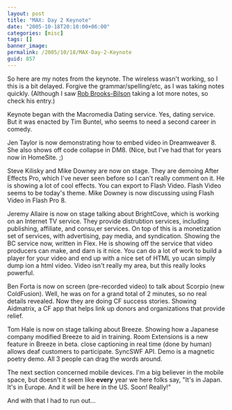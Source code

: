 ```yaml
---
layout: post
title: "MAX: Day 2 Keynote"
date: "2005-10-18T20:10:00+06:00"
categories: [misc]
tags: []
banner_image: 
permalink: /2005/10/18/MAX-Day-2-Keynote
guid: 857
---
```


So here are my notes from the keynote. The wireless wasn't working, so I this is a bit delayed. Forgive the grammar/spelling/etc, as I was taking notes quickly. (Although I saw <a href="http://www.brooks-bilson.com/blog">Rob Brooks-Bilson</a> taking a lot more notes, so check his entry.) 

Keynote began with the Macromedia Dating service. Yes, dating service. But it was enacted by Tim Buntel, who seems to need a second career in comedy. 

Jen Taylor is now demonstrating how to embed video in Dreamweaver 8. She also shows off code collapse in DM8. (Nice, but I've had that for years now in HomeSite. ;)

Steve Kilisky and Mike Downey are now on stage. They are demoing After Effects Pro, which I've never seen before so I can't really comment on it. He is showing a lot of cool effects. You can export to Flash Video. Flash Video seems to be today's theme. Mike Downey is now discussing using Flash Video in Flash Pro 8.

Jeremy Allaire is now on stage talking about BrightCove, which is working on an Internet TV service. They provide distrubtion services, including publishing, affiliate, and consu,er services. On top of this is a monetization set of services, with advertising, pay media, and syndication. Showing the BC service now, written in Flex. He is showing off the service that video producers can make, and darn is it nice. You can do a lot of work to build a player for your video and end up with a nice set of HTML yo ucan simply dump ion a html video. Video isn't really my area, but this really looks powerful.

Ben Forta is now on screen (pre-recorded video) to talk about Scorpio (new ColdFusion). Well, he was on for a grand total of 2 minutes, so no real details revealed. Now they are doing CF success stories. Showing Aidmatrix, a CF app that helps link up donors and organizations that provide relief.

Tom Hale is now on stage talking about Breeze. Showing how a Japanese company modified Breeze to aid in training. Room Extensions is a new feature in Breeze in beta. close captioning in real time (done by human) allows deaf customers to participate. SyncSWF API. Demo is a magnetic poetry demo. All 3 people can drag the words around.

The next section concerned mobile devices. I'm a big believer in the mobile space, but doesn't it seem like <b>every</b> year we here folks say, "It's in Japan. It's in Europe. And it will be here in the US. Soon! Really!"

And with that I had to run out...